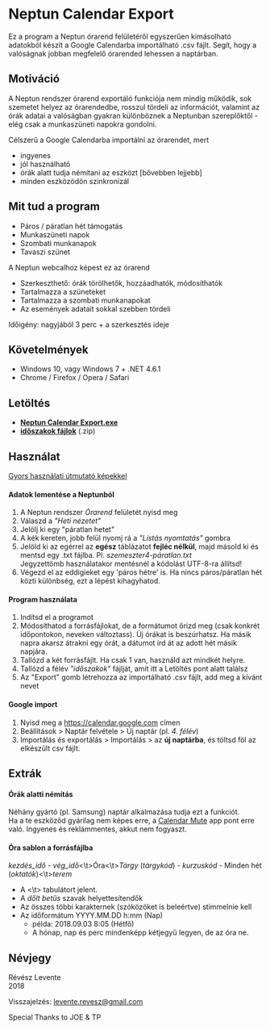 Neptun Calendar Export
======================
Ez a program a Neptun órarend felületéről egyszerűen kimásolható adatokból készít a Google Calendarba importálható .csv fájlt. Segít, hogy a valóságnak jobban megfelelő órarended lehessen a naptárban.

Motiváció
---------
A Neptun rendszer órarend exportáló funkciója nem mindig működik, sok szemetet helyez az órarendedbe, rosszul tördeli az információt, valamint az órák adatai a valóságban gyakran különböznek a Neptunban szereplőktől - elég csak a munkaszüneti napokra gondolni.

Célszerű a Google Calendarba importálni az órarendet, mert
- ingyenes
- jól használható
- órák alatt tudja némítani az eszközt [bővebben lejjebb]
- minden eszközödön szinkronizál

Mit tud a program
-----------------
- Páros / páratlan hét támogatás
- Munkaszüneti napok
- Szombati munkanapok
- Tavaszi szünet

A Neptun webcalhoz képest ez az órarend
- Szerkeszthető: órák törölhetők, hozzáadhatók, módosíthatók
- Tartalmazza a szüneteket
- Tartalmazza a szombati munkanapokat
- Az események adatait sokkal szebben tördeli

Időigény: nagyjából 3 perc + a szerkesztés ideje

Követelmények
-------------
- Windows 10, vagy Windows 7 + .NET 4.6.1
- Chrome / Firefox / Opera / Safari

Letöltés
--------
- [**Neptun Calendar Export.exe**](https://github.com/leventerevesz/Neptun-calendar-export/raw/master/Let%C3%B6lt%C3%A9sek/Neptun%20Calendar%20Export.exe)
- [**időszakok fájlok**](https://github.com/leventerevesz/Neptun-calendar-export/raw/master/Let%C3%B6lt%C3%A9sek/idoszakok.zip) (.zip)

Használat
---------
[Gyors használati útmutató képekkel](Hasznalati-utmutato.md)

#### Adatok lementése a Neptunból
1. A Neptun rendszer *Órarend* felületét nyisd meg
2. Válaszd a *"Heti nézetet"*
3. Jelölj ki egy "páratlan hetet"
4. A kék kereten, jobb felül nyomj rá a *"Listás nyomtatás"* gombra
5. Jelöld ki az egérrel az **egész** táblázatot **fejléc nélkül**, majd másold ki és mentsd egy .txt fájlba.  Pl. *szemeszter4-páratlan.txt*  
Jegyzettömb használatakor mentésnél a kódolást UTF-8-ra állítsd!
6. Végezd el az eddigieket egy 'páros hétre' is. Ha nincs páros/páratlan hét közti különbség, ezt a lépést kihagyhatod.

#### Program használata
1. Indítsd el a programot
2. Módosíthatod a forrásfájlokat, de a formátumot őrizd meg (csak konkrét időpontokon, neveken változtass). Új órákat is beszúrhatsz. Ha másik napra akarsz átrakni egy órát, a dátumot írd át az adott hét másik napjára. 
3. Tallózd a két forrásfájlt. Ha csak 1 van, használd azt mindkét helyre.
4. Tallózd a félév *"időszakok"* fájlját, amit itt a Letöltés pont alatt találsz
5. Az "Export" gomb létrehozza az importálható .csv fájlt, add meg a kívánt nevet

#### Google import
1. Nyisd meg a https://calendar.google.com címen
2. Beállítások > Naptár felvétele > Új naptár (pl. *4. félév*)
3. Importálás és exportálás > Importálás > az **új naptárba**, és töltsd föl az elkészült csv fájlt.

Extrák
------
#### Órák alatti némítás
Néhány gyártó (pl. Samsung) naptár alkalmazása tudja ezt a funkciót.  
Ha a te eszközöd gyárilag nem képes erre, a [Calendar Mute](https://play.google.com/store/apps/details?id=com.PKH.calendarmute&hl=en_US)
 app pont erre való. Ingyenes és reklámmentes, akkut nem fogyaszt.

#### Óra sablon a forrásfájlba
*kezdés_idő* - *vég_idő*<\t>Óra<\t>*Tárgy* (*tárgykód*) - *kurzuskód* - Minden hét (*oktatók*)<\t>*terem*

- A <\t> tabulátort jelent.
- A *dőlt betűs* szavak helyettesítendők
- Az összes többi karakternek (szóközöket is beleértve) stimmelnie kell
- Az időformátum YYYY.MM.DD h:mm (Nap)  
  - példa: 2018.09.03 8:05 (Hétfő)  
  - A hónap, nap és perc mindenképp kétjegyű legyen, de az óra ne.

Névjegy
-------
Révész Levente  
2018

Visszajelzés: levente.revesz@gmail.com

Special Thanks to JOE & TP
